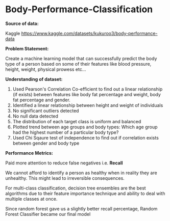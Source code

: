 # Body-Performance-Classification

**Source of data:**

Kaggle
https://www.kaggle.com/datasets/kukuroo3/body-performance-data

**Problem Statement:**

Create a machine learning model that can successfully predict the body type of a person based on some of their features like blood pressure, height, weight, physical prowess etc...

**Understanding of dataset:**
1. Used Pearson's Correlation Co-efficient to find out a linear relationship (if exists) between features like body fat percentage and weight, body fat percentage and gender.
2. Identified a  linear relationship between height and weight of individuals
3. No significant outliers detected
4. No null data detected
5. The distribution of each target class is uniform and balanced
6. Plotted trend between age groups and body types: Which age group had the highest number of a particular body type?
7. Used Chi Sqaure test of independence to find out if correlation exists between gender and body type

**Performance Metrics:**

Paid more attention to reduce false negatives i.e. **Recall**

We cannot afford to identify a person as healthy when in reality they are unhealthy. This might lead to irreversible consequences.

For multi-class classification, decision tree ensembles are the best algorithms due to their feature importance technique and ability to deal with multiple classes at once.

Since random forest gave us a slightly better recall percentage, Random Forest Classifier became our final model
